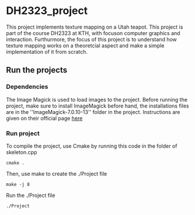 # DH2323_project

This project implements texture mapping on a Utah teapot. This project is part of the course DH2323 at KTH, with focuson computer graphics and interaction. Furthurmore, the focus of this project is to understand how texture mapping works on a theoretcial aspect and make a simple implementation of it from scratch.  

## Run the projects

### Dependencies

The Image Magick is used to load images to the project. Before running the project, make sure to install ImageMagick before hand, the installations files are in the ''ImageMagick-7.0.10-13'' folder in the project. Instructions are given on their official page [here](https://imagemagick.org/index.php)

### Run project

To compile the project, use Cmake by running this code in the folder of skeleton.cpp

`cmake .`

Then, use make to create the ./Project file

`make -j 8`

Run the ./Project file

`./Project`